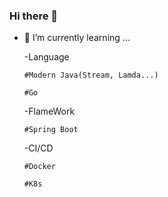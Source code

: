 ### Hi there 👋

- 🌱 I’m currently learning ...
  
  -Language
    
      #Modern Java(Stream, Lamda...)

      #Go
  
  -FlameWork

      #Spring Boot

  -CI/CD
       
      #Docker
      
      #K8s

<!--
**nomoreFt/nomoreFt** is a ✨ _special_ ✨ repository because its `README.md` (this file) appears on your GitHub profile.

Here are some ideas to get you started:

- 🔭 I’m currently working on ...
- 🌱 I’m currently learning ...
- 👯 I’m looking to collaborate on ...
- 🤔 I’m looking for help with ...
- 💬 Ask me about ...
- 📫 How to reach me: ...
- 😄 Pronouns: ...
- ⚡ Fun fact: ...
-->
